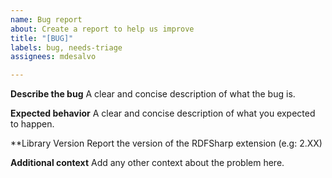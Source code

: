 ```yaml
---
name: Bug report
about: Create a report to help us improve
title: "[BUG]"
labels: bug, needs-triage
assignees: mdesalvo

---
```


**Describe the bug**
A clear and concise description of what the bug is.

**Expected behavior**
A clear and concise description of what you expected to happen.

**Library Version
Report the version of the RDFSharp extension (e.g: 2.XX)

**Additional context**
Add any other context about the problem here.

